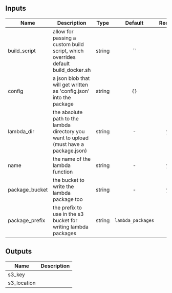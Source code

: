 
## Inputs

| Name | Description | Type | Default | Required |
|------|-------------|:----:|:-----:|:-----:|
| build_script | allow for passing a custom build script, which overrides default build_docker.sh | string | `` | no |
| config | a json blob that will get written as 'config.json' into the package | string | `{}` | no |
| lambda_dir | the absolute path to the lambda directory you want to upload (must have a package.json) | string | - | yes |
| name | the name of the lambda function | string | - | yes |
| package_bucket | the bucket to write the lambda package too | string | - | yes |
| package_prefix | the prefix to use in the s3 bucket for writing lambda packages | string | `lambda_packages` | no |

## Outputs

| Name | Description |
|------|-------------|
| s3_key |  |
| s3_location |  |

